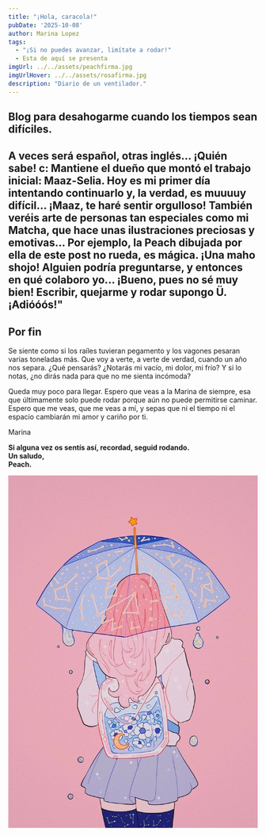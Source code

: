 ```yaml
---
title: "¡Hola, caracola!" 
pubDate: '2025-10-08'
author: Marina Lopez
tags:
  - "¡Si no puedes avanzar, limítate a rodar!"
  - Esta de aquí se presenta
imgUrl: ../../assets/peachfirma.jpg
imgUrlHover: ../../assets/rosafirma.jpg
description: "Diario de un ventilador."
---
```

## Blog para desahogarme cuando los tiempos sean difíciles. 

A veces será español, otras inglés... ¡Quién sabe! c: Mantiene el dueño que montó el trabajo inicial: Maaz-Selia. Hoy es mi primer día intentando continuarlo y, la verdad, es muuuuy difícil... ¡Maaz, te haré sentir orgulloso! También veréis arte de personas tan especiales como mi Matcha, que hace unas ilustraciones preciosas y emotivas... Por ejemplo, la Peach dibujada por ella de este post no rueda, es mágica. ¡Una maho shojo! Alguien podría preguntarse, y entonces en qué colaboro yo... ¡Bueno, pues no sé muy bien! Escribir, quejarme y rodar supongo Ü. ¡Adióóós!"
---

## Por fin 
Se siente como si los raíles tuvieran pegamento y los vagones pesaran varias toneladas más.
Que voy a verte, a verte de verdad, cuando un año nos separa.
¿Qué pensarás? ¿Notarás mi vacío, mi dolor, mi frío?
Y si lo notas, ¿no dirás nada para que no me sienta incómoda?

Queda muy poco para llegar.
Espero que veas a la Marina de siempre,
esa que últimamente solo puede rodar porque aún no puede permitirse caminar.
Espero que me veas, que me veas a mí,
y sepas que ni el tiempo ni el espacio cambiarán mi amor y cariño por ti. 

Marina

**Si alguna vez os sentís así, recordad, seguid rodando.  
Un saludo,  
Peach.**


![Ilustración Peach](src/assets/Peach.jpg)
